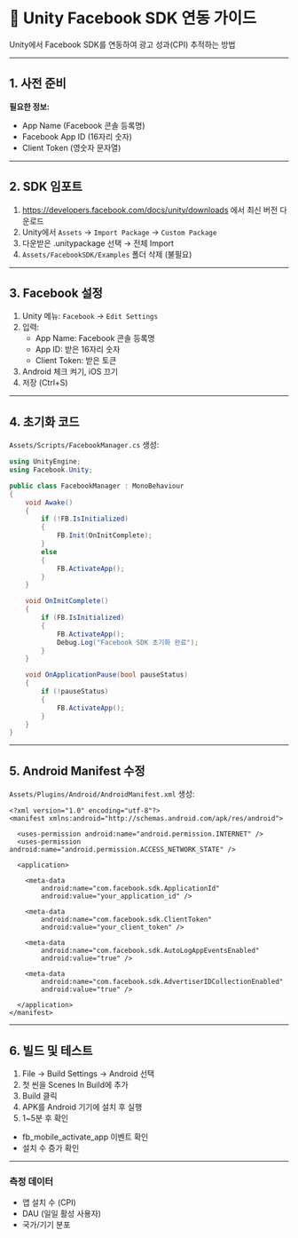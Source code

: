 # 📌 Unity Facebook SDK 연동 가이드

Unity에서 Facebook SDK를 연동하여 광고 성과(CPI) 추적하는 방법

---

## 1. 사전 준비

**필요한 정보:**
- App Name (Facebook 콘솔 등록명)
- Facebook App ID (16자리 숫자)
- Client Token (영숫자 문자열)

---

## 2. SDK 임포트

1. https://developers.facebook.com/docs/unity/downloads 에서 최신 버전 다운로드
2. Unity에서 `Assets` → `Import Package` → `Custom Package`
3. 다운받은 .unitypackage 선택 → 전체 Import
4. `Assets/FacebookSDK/Examples` 폴더 삭제 (불필요)

---

## 3. Facebook 설정

1. Unity 메뉴: `Facebook` → `Edit Settings`
2. 입력:
   - App Name: Facebook 콘솔 등록명
   - App ID: 받은 16자리 숫자
   - Client Token: 받은 토큰
3. Android 체크 켜기, iOS 끄기
4. 저장 (Ctrl+S)

---

## 4. 초기화 코드

`Assets/Scripts/FacebookManager.cs` 생성:
```csharp
using UnityEngine;
using Facebook.Unity;

public class FacebookManager : MonoBehaviour
{
    void Awake()
    {
        if (!FB.IsInitialized)
        {
            FB.Init(OnInitComplete);
        }
        else
        {
            FB.ActivateApp();
        }
    }

    void OnInitComplete()
    {
        if (FB.IsInitialized)
        {
            FB.ActivateApp();
            Debug.Log("Facebook SDK 초기화 완료");
        }
    }

    void OnApplicationPause(bool pauseStatus)
    {
        if (!pauseStatus)
        {
            FB.ActivateApp();
        }
    }
}
```

---

## 5. Android Manifest 수정

`Assets/Plugins/Android/AndroidManifest.xml` 생성:

```
<?xml version="1.0" encoding="utf-8"?>
<manifest xmlns:android="http://schemas.android.com/apk/res/android">
  
  <uses-permission android:name="android.permission.INTERNET" />
  <uses-permission android:name="android.permission.ACCESS_NETWORK_STATE" />
  
  <application>
    
    <meta-data 
        android:name="com.facebook.sdk.ApplicationId" 
        android:value="your_application_id" />
    
    <meta-data 
        android:name="com.facebook.sdk.ClientToken" 
        android:value="your_client_token" />
    
    <meta-data 
        android:name="com.facebook.sdk.AutoLogAppEventsEnabled" 
        android:value="true" />
    
    <meta-data 
        android:name="com.facebook.sdk.AdvertiserIDCollectionEnabled" 
        android:value="true" />
    
  </application>
</manifest>
```

---

## 6. 빌드 및 테스트

1. File → Build Settings → Android 선택
2. 첫 씬을 Scenes In Build에 추가
3. Build 클릭
4. APK를 Android 기기에 설치 후 실행
5. 1~5분 후 확인
- fb_mobile_activate_app 이벤트 확인
- 설치 수 증가 확인

---

### 측정 데이터

- 앱 설치 수 (CPI)
- DAU (일일 활성 사용자)
- 국가/기기 분포
